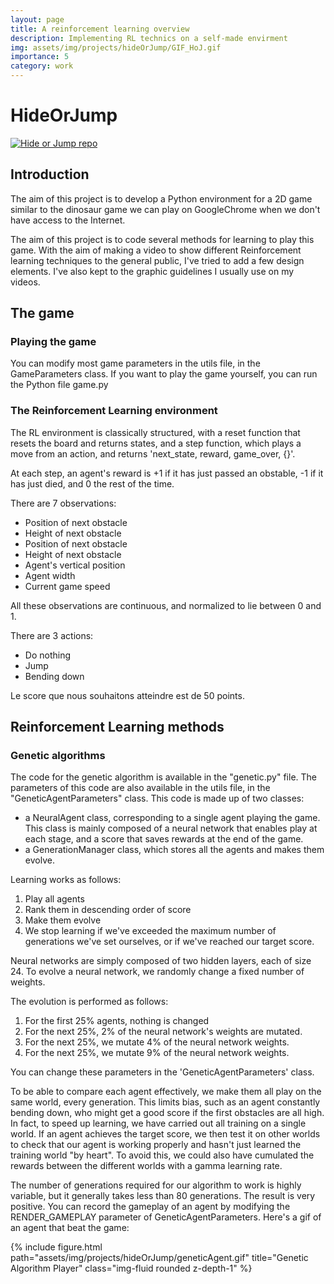```yaml
---
layout: page
title: A reinforcement learning overview
description: Implementing RL technics on a self-made envirment
img: assets/img/projects/hideOrJump/GIF_HoJ.gif
importance: 5
category: work
---
```


# HideOrJump

<div class="repo p-2 text-center">
  <a href="https://github.com/ElSacho/HideOrJump">
    <img class="repo-img-dark w-100" alt="Hide or Jump repo" src="https://github-readme-stats.vercel.app/api/pin/?username=ElSacho&repo=HideOrJump&theme={{ site.repo_theme_dark }}&show_owner={{ show_owner }}">
  </a>
</div>


## Introduction 

The aim of this project is to develop a Python environment for a 2D game similar to the dinosaur game we can play on GoogleChrome when we don't have access to the Internet. 

The aim of this project is to code several methods for learning to play this game. 
With the aim of making a video to show different Reinforcement learning techniques to the general public, I've tried to add a few design elements. I've also kept to the graphic guidelines I usually use on my videos. 

## The game

### Playing the game

You can modify most game parameters in the utils file, in the GameParameters class. If you want to play the game yourself, you can run the Python file game.py

### The Reinforcement Learning environment

The RL environment is classically structured, with a reset function that resets the board and returns states, and a step function, which plays a move from an action, and returns 'next_state, reward, game_over, {}'. 

At each step, an agent's reward is +1 if it has just passed an obstable, -1 if it has just died, and 0 the rest of the time. 

There are 7 observations: 
- Position of next obstacle
- Height of next obstacle
- Position of next obstacle
- Height of next obstacle
- Agent's vertical position
- Agent width
- Current game speed

All these observations are continuous, and normalized to lie between 0 and 1.

There are 3 actions:
- Do nothing
- Jump
- Bending down

Le score que nous souhaitons atteindre est de 50 points. 

## Reinforcement Learning methods

### Genetic algorithms

The code for the genetic algorithm is available in the "genetic.py" file. The parameters of this code are also available in the utils file, in the "GeneticAgentParameters" class. 
This code is made up of two classes:
- a NeuralAgent class, corresponding to a single agent playing the game. This class is mainly composed of a neural network that enables play at each stage, and a score that saves rewards at the end of the game. 
- a GenerationManager class, which stores all the agents and makes them evolve.

Learning works as follows:
1. Play all agents
2. Rank them in descending order of score
3. Make them evolve
4. We stop learning if we've exceeded the maximum number of generations we've set ourselves, or if we've reached our target score. 

Neural networks are simply composed of two hidden layers, each of size 24. To evolve a neural network, we randomly change a fixed number of weights. 

The evolution is performed as follows:
1. For the first 25% agents, nothing is changed 
2. For the next 25%, 2% of the neural network's weights are mutated.
3. For the next 25%, we mutate 4% of the neural network weights.
4. For the next 25%, we mutate 9% of the neural network weights.

You can change these parameters in the 'GeneticAgentParameters' class.

To be able to compare each agent effectively, we make them all play on the same world, every generation. This limits bias, such as an agent constantly bending down, who might get a good score if the first obstacles are all high. In fact, to speed up learning, we have carried out all training on a single world. If an agent achieves the target score, we then test it on other worlds to check that our agent is working properly and hasn't just learned the training world "by heart". To avoid this, we could also have cumulated the rewards between the different worlds with a gamma learning rate.

The number of generations required for our algorithm to work is highly variable, but it generally takes less than 80 generations. The result is very positive. You can record the gameplay of an agent by modifying the RENDER_GAMEPLAY parameter of GeneticAgentParameters. Here's a gif of an agent that beat the game:

<div class="row">
    <div class="col-sm mt-3 mt-md-0">
        {% include figure.html path="assets/img/projects/hideOrJump/geneticAgent.gif" title="Genetic Algorithm Player" class="img-fluid rounded z-depth-1" %}
    </div>
</div>
